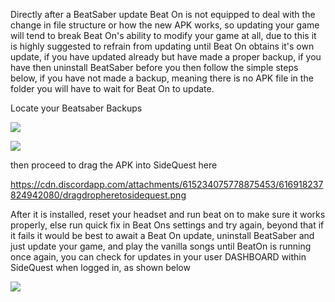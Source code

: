 Directly after a BeatSaber update Beat On is not equipped to deal with the change in file structure or how the new APK works, so updating your game will tend to break Beat On's ability to modify your game at all, due to this it is highly suggested to refrain from updating until Beat On obtains it's own update, if you have updated already but have made a proper backup, if you have then uninstall BeatSaber before you then follow the simple steps below, if you have not made a backup, meaning there is no APK file in the folder you will have to wait for Beat On to update.

Locate your Beatsaber Backups

![](https://cdn.discordapp.com/attachments/615234075778875453/616917885452943370/Screenshot_86.png)

![](https://cdn.discordapp.com/attachments/615234075778875453/616917883607580673/Screenshot_87.png)

then proceed to drag the APK into SideQuest here

https://cdn.discordapp.com/attachments/615234075778875453/616918237824942080/dragdropheretosidequest.png

After it is installed, reset your headset and run beat on to make sure it works properly, else run quick fix in Beat Ons settings and try again, beyond that if it fails it would be best to await a Beat On update, uninstall BeatSaber and just update your game, and play the vanilla songs until BeatOn is running once again, you can check for updates in your user DASHBOARD within SideQuest when logged in, as shown below

![](https://cdn.discordapp.com/attachments/615234075778875453/616920236863520779/Screenshot_88.png)